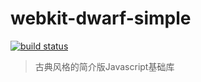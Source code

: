 webkit-dwarf-simple
===================
[![build status](https://secure.travis-ci.org/miniflycn/webkit-dwarf-simple.png)](http://travis-ci.org/miniflycn/webkit-dwarf-simple)

> 古典风格的简介版Javascript基础库
